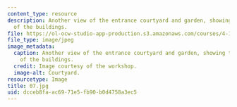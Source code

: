 ```yaml
---
content_type: resource
description: Another view of the entrance courtyard and garden, showing the relationship
  of the buildings.
file: https://ol-ocw-studio-app-production.s3.amazonaws.com/courses/4-170-ecuador-workshop-fall-2006/dcceb8faac6971e5fb90b0d4758a3ec5_07.jpg
file_type: image/jpeg
image_metadata:
  caption: Another view of the entrance courtyard and garden, showing the relationship
    of the buildings.
  credit: Image courtesy of the workshop.
  image-alt: Courtyard.
resourcetype: Image
title: 07.jpg
uid: dcceb8fa-ac69-71e5-fb90-b0d4758a3ec5
---
```

